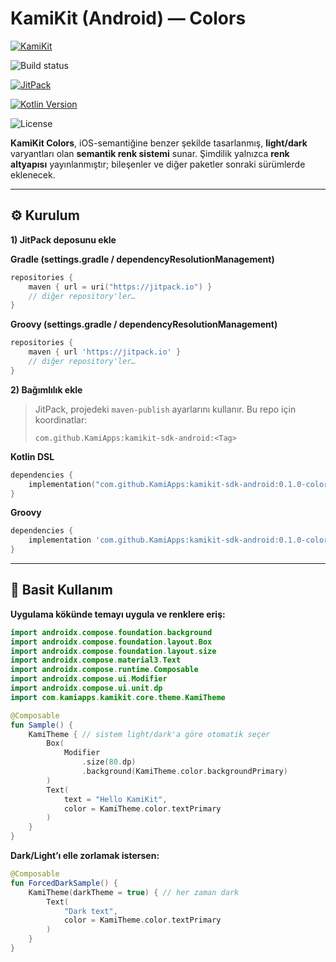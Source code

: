 # KamiKit (Android) — Colors

[![KamiKit](https://jitpack.io/v/KamiApps/kamikit-sdk-android.svg)](https://jitpack.io/#KamiApps/kamikit-sdk-android)

![Build status](https://github.com/KamiApps/kamikit-sdk-android/actions/workflows/build.yml/badge.svg)

[![JitPack](https://jitpack.io/v/KamiApps/kamikit-sdk-android.svg)](https://jitpack.io/#KamiApps/kamikit-sdk-android)

[![Kotlin Version](https://kotlin-version.aws.icerock.dev/kotlin-version?group=com.kamiapps.kamikit&name=kamikit-sdk-android)](https://kotlinlang.org)

![License](https://img.shields.io/badge/license-MIT-blue.svg)

**KamiKit Colors**, iOS-semantiğine benzer şekilde tasarlanmış, **light/dark** varyantları olan **semantik renk sistemi** sunar.
Şimdilik yalnızca **renk altyapısı** yayınlanmıştır; bileşenler ve diğer paketler sonraki sürümlerde eklenecek.

---

## ⚙️ Kurulum

**1) JitPack deposunu ekle**

**Gradle (settings.gradle / dependencyResolutionManagement)**

```kotlin
repositories {
    maven { url = uri("https://jitpack.io") }
    // diğer repository'ler…
}
```

**Groovy (settings.gradle / dependencyResolutionManagement)**

```groovy
repositories {
    maven { url 'https://jitpack.io' }
    // diğer repository'ler…
}
```

**2) Bağımlılık ekle**

> JitPack, projedeki `maven-publish` ayarlarını kullanır. Bu repo için koordinatlar: 
> 
> `com.github.KamiApps:kamikit-sdk-android:<Tag>`

**Kotlin DSL**

```kotlin
dependencies {
    implementation("com.github.KamiApps:kamikit-sdk-android:0.1.0-colors")
}
```

**Groovy**

```groovy
dependencies {
    implementation 'com.github.KamiApps:kamikit-sdk-android:0.1.0-colors'
}
```

---

## 🚀 Basit Kullanım

**Uygulama kökünde temayı uygula ve renklere eriş:**

```kotlin
import androidx.compose.foundation.background
import androidx.compose.foundation.layout.Box
import androidx.compose.foundation.layout.size
import androidx.compose.material3.Text
import androidx.compose.runtime.Composable
import androidx.compose.ui.Modifier
import androidx.compose.ui.unit.dp
import com.kamiapps.kamikit.core.theme.KamiTheme

@Composable
fun Sample() {
    KamiTheme { // sistem light/dark'a göre otomatik seçer
        Box(
            Modifier
                .size(80.dp)
                .background(KamiTheme.color.backgroundPrimary)
        )
        Text(
            text = "Hello KamiKit",
            color = KamiTheme.color.textPrimary
        )
    }
}
```

**Dark/Light’ı elle zorlamak istersen:**

```kotlin
@Composable
fun ForcedDarkSample() {
    KamiTheme(darkTheme = true) { // her zaman dark
        Text(
            "Dark text",
            color = KamiTheme.color.textPrimary
        )
    }
}
```




